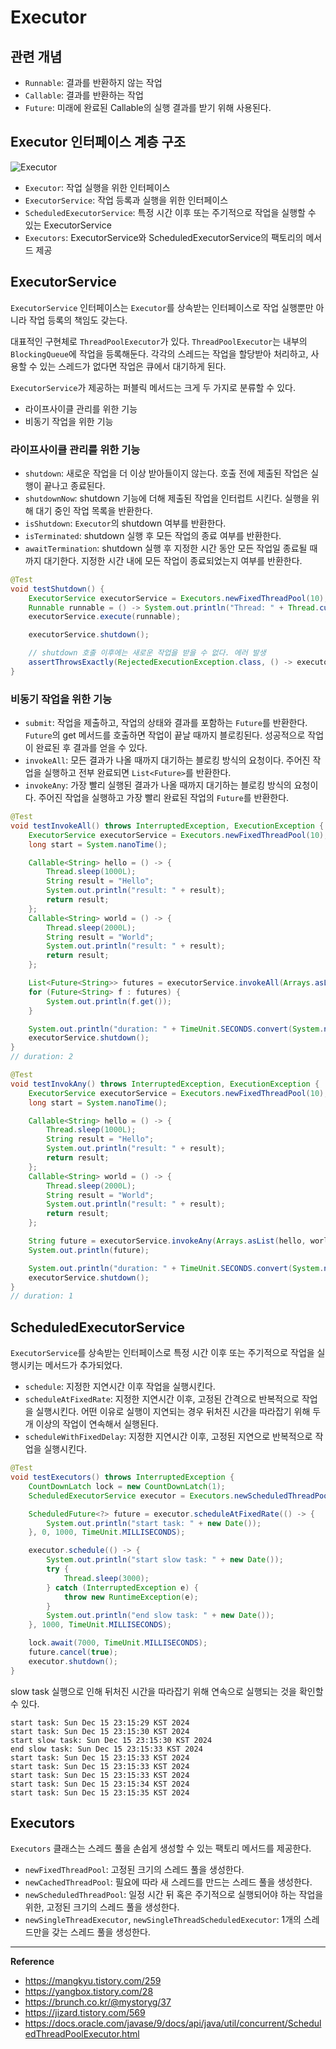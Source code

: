 # Executor

## 관련 개념
- `Runnable`: 결과를 반환하지 않는 작업
- `Callable`: 결과를 반환하는 작업
- `Future`: 미래에 완료된 Callable의 실행 결과를 받기 위해 사용된다.

## Executor 인터페이스 계층 구조
![Executor](https://github.com/user-attachments/assets/52738237-0548-49e5-b19c-168890e06a68)

- `Executor`: 작업 실행을 위한 인터페이스
- `ExecutorService`: 작업 등록과 실행을 위한 인터페이스
- `ScheduledExecutorService`: 특정 시간 이후 또는 주기적으로 작업을 실행할 수 있는 ExecutorService
- `Executors`: ExecutorService와 ScheduledExecutorService의 팩토리의 메서드 제공

## ExecutorService
`ExecutorService` 인터페이스는 `Executor`를 상속받는 인터페이스로 작업 실행뿐만 아니라 작업 등록의 책임도 갖는다.

대표적인 구현체로 `ThreadPoolExecutor`가 있다.
`ThreadPoolExecutor`는 내부의 `BlockingQueue`에 작업을 등록해둔다.
각각의 스레드는 작업을 할당받아 처리하고, 사용할 수 있는 스레드가 없다면 작업은 큐에서 대기하게 된다.

`ExecutorService`가 제공하는 퍼블릭 메서드는 크게 두 가지로 분류할 수 있다.
- 라이프사이클 관리를 위한 기능
- 비동기 작업을 위한 기능

### 라이프사이클 관리를 위한 기능
- `shutdown`: 새로운 작업을 더 이상 받아들이지 않는다. 호출 전에 제출된 작업은 실행이 끝나고 종료된다.
- `shutdownNow`: shutdown 기능에 더해 제출된 작업을 인터럽트 시킨다. 실행을 위해 대기 중인 작업 목록을 반환한다.
- `isShutdown`: `Executor`의 shutdown 여부를 반환한다.
- `isTerminated`: shutdown 실행 후 모든 작업의 종료 여부를 반환한다.
- `awaitTermination`: shutdown 실행 후 지정한 시간 동안 모든 작업일 종료될 때까지 대기한다. 지정한 시간 내에 모든 작업이 종료되었는지 여부를 반환한다.

```java
@Test
void testShutdown() {
    ExecutorService executorService = Executors.newFixedThreadPool(10);
    Runnable runnable = () -> System.out.println("Thread: " + Thread.currentThread().getName());
    executorService.execute(runnable);

    executorService.shutdown();

    // shutdown 호출 이후에는 새로운 작업을 받을 수 없다. 에러 발생
    assertThrowsExactly(RejectedExecutionException.class, () -> executorService.execute(runnable));
}
```

### 비동기 작업을 위한 기능
- `submit`: 작업을 제출하고, 작업의 상태와 결과를 포함하는 `Future`를 반환한다. `Future`의 get 메서드를 호출하면 작업이 끝날 때까지 블로킹된다. 성공적으로 작업이 완료된 후 결과를 얻을 수 있다.
- `invokeAll`: 모든 결과가 나올 때까지 대기하는 블로킹 방식의 요청이다. 주어진 작업을 실행하고 전부 완료되면 `List<Future>`를 반환한다.
- `invokeAny`: 가장 빨리 실행된 결과가 나올 때까지 대기하는 블로킹 방식의 요청이다. 주어진 작업을 실행하고 가장 빨리 완료된 작업의 `Future`를 반환한다.
```java
@Test
void testInvokeAll() throws InterruptedException, ExecutionException {
    ExecutorService executorService = Executors.newFixedThreadPool(10);
    long start = System.nanoTime();

    Callable<String> hello = () -> {
        Thread.sleep(1000L);
        String result = "Hello";
        System.out.println("result: " + result);
        return result;
    };
    Callable<String> world = () -> {
        Thread.sleep(2000L);
        String result = "World";
        System.out.println("result: " + result);
        return result;
    };

    List<Future<String>> futures = executorService.invokeAll(Arrays.asList(hello, world));
    for (Future<String> f : futures) {
        System.out.println(f.get());
    }

    System.out.println("duration: " + TimeUnit.SECONDS.convert(System.nanoTime() - start, TimeUnit.NANOSECONDS));
    executorService.shutdown();
}
// duration: 2
```
```java
@Test
void testInvokAny() throws InterruptedException, ExecutionException {
    ExecutorService executorService = Executors.newFixedThreadPool(10);
    long start = System.nanoTime();

    Callable<String> hello = () -> {
        Thread.sleep(1000L);
        String result = "Hello";
        System.out.println("result: " + result);
        return result;
    };
    Callable<String> world = () -> {
        Thread.sleep(2000L);
        String result = "World";
        System.out.println("result: " + result);
        return result;
    };

    String future = executorService.invokeAny(Arrays.asList(hello, world));
    System.out.println(future);

    System.out.println("duration: " + TimeUnit.SECONDS.convert(System.nanoTime() - start, TimeUnit.NANOSECONDS));
    executorService.shutdown();
}
// duration: 1
```

## ScheduledExecutorService
`ExecutorService`를 상속받는 인터페이스로 특정 시간 이후 또는 주기적으로 작업을 실행시키는 메서드가 추가되었다.
- `schedule`: 지정한 지연시간 이후 작업을 실행시킨다.
- `scheduleAtFixedRate`: 지정한 지연시간 이후, 고정된 간격으로 반복적으로 작업을 실행시킨다. 어떤 이유로 실행이 지연되는 경우 뒤처진 시간을 따라잡기 위해 두 개 이상의 작업이 연속해서 실행된다.
- `scheduleWithFixedDelay`: 지정한 지연시간 이후, 고정된 지연으로 반복적으로 작업을 실행시킨다.

```java
@Test
void testExecutors() throws InterruptedException {
    CountDownLatch lock = new CountDownLatch(1);
    ScheduledExecutorService executor = Executors.newScheduledThreadPool(1);

    ScheduledFuture<?> future = executor.scheduleAtFixedRate(() -> {
        System.out.println("start task: " + new Date());
    }, 0, 1000, TimeUnit.MILLISECONDS);

    executor.schedule(() -> {
        System.out.println("start slow task: " + new Date());
        try {
            Thread.sleep(3000);
        } catch (InterruptedException e) {
            throw new RuntimeException(e);
        }
        System.out.println("end slow task: " + new Date());
    }, 1000, TimeUnit.MILLISECONDS);

    lock.await(7000, TimeUnit.MILLISECONDS);
    future.cancel(true);
    executor.shutdown();
}
```
slow task 실행으로 인해 뒤처진 시간을 따라잡기 위해 연속으로 실행되는 것을 확인할 수 있다.
```log
start task: Sun Dec 15 23:15:29 KST 2024
start task: Sun Dec 15 23:15:30 KST 2024
start slow task: Sun Dec 15 23:15:30 KST 2024
end slow task: Sun Dec 15 23:15:33 KST 2024
start task: Sun Dec 15 23:15:33 KST 2024
start task: Sun Dec 15 23:15:33 KST 2024
start task: Sun Dec 15 23:15:33 KST 2024
start task: Sun Dec 15 23:15:34 KST 2024
start task: Sun Dec 15 23:15:35 KST 2024
```

## Executors
`Executors` 클래스는 스레드 풀을 손쉽게 생성할 수 있는 팩토리 메서드를 제공한다.
- `newFixedThreadPool`: 고정된 크기의 스레드 풀을 생성한다.
- `newCachedThreadPool`: 필요에 따라 새 스레드를 만드는 스레드 풀을 생성한다.
- `newScheduledThreadPool`: 일정 시간 뒤 혹은 주기적으로 실행되어야 하는 작업을 위한, 고정된 크기의 스레드 풀을 생성한다.
- `newSingleThreadExecutor`, `newSingleThreadScheduledExecutor`: 1개의 스레드만을 갖는 스레드 풀을 생성한다.

---
**Reference**<br>
- https://mangkyu.tistory.com/259
- https://yangbox.tistory.com/28
- https://brunch.co.kr/@mystoryg/37
- https://jizard.tistory.com/569
- https://docs.oracle.com/javase/9/docs/api/java/util/concurrent/ScheduledThreadPoolExecutor.html
